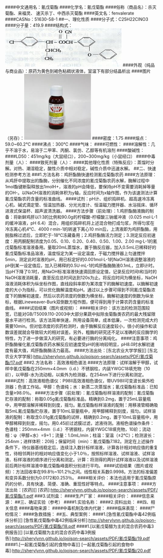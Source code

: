 ####中文通用名：氰戊菊酯
####化学名：氰戊菊酯
####俗称（商品名）：杀灭菊酯、来福灵、 速灭杀丁、中西杀灭菊酯
####英文名：fenvalerate
####CASNo：51630-58-1
##一、理化性质
####分子式：C25H22ClNO3
####分子量：419.9
####结构式：![结构式](./assets/duwu/氰戊菊酯/@0结构式.jpg)
####外观（纯品与商业品）：原药为黄色到褐色粘稠状液体，室温下有部分结晶析出
####图片（另存）：![外观](./assets/duwu/氰戊菊酯/@1外观.jpg)
####密度：1.75
####熔点：59.0~60.2℃
####沸点：300℃
####气味：
####可燃性：
####溶解性：几乎不溶于水，易溶于二甲苯、丙酮、氯仿、乙醇等有机溶剂
####酸碱性：
####LD50：451mg/kg（大鼠经口），200~300mg/kg（小鼠经口）
####中毒剂量（人）：
####致死剂量（人）：
####其他理化性质（特殊反应）：蒸馏时分解。对热、潮湿稳定，酸性介质中相对稳定，碱性介质中迅速水解。
##二、快速检测参考方法
###1.方法名称：鸡肝酯酶快速检测氰戊菊酯农药
####方法原理：从鸡肝中提取出的酯酶，分别催化不同浓度的氰戊菊酯农药水解，酶解过程中1mol酯键断裂释放出1molH+，溶液的pH会降低，要保持pH不变需要消耗掉等量的OH-。以NaOH溶液的消耗体积为y轴，反应时间为x轴作图，作为该速测法计算氰戊菊酯农药含量的标准曲线。
####试剂：pH计、组织捣碎机、超高速冷冻离心机、碱式滴定管、恒温加热器、分光光度计、恒温磁力搅拌器、水浴摇床、循环进液式保温杯、超声波清洗器。
####方法步骤（前处理）：1.鸡肝酯酶液酶的制备：将新鲜鸡肝以1:3的比例和90.0g的柠檬酸-柠檬酸三钠缓冲液（0.025 mol·L-1的缓冲溶液，pH 6.4）混合，用组织捣碎机将上述混合物打成匀浆，所得匀浆在冷冻离心机4℃、4000 r·min-1的转速下离心10 min后，上清液即为鸡肝酯酶，用脱脂棉过滤后，立即贮于-18℃冻藏备用；2.鸡肝酯酶活力测定；3.测定反应初速度：用丙酮配制浓度为0.05、0.10、0.20、0.40、0.50、1.00、2.00 mg·L-1的氰戊菊酯标准溶液备用。量取20mL蒸馏水，置于酶反应器，加入0.5mL已稀释好的氰戊菊酯标准品溶液，温度恒定为某一设定温度，于磁力搅拌器上匀速搅拌5min，测定此时溶液的pH，用已标定好的0.001mol·L-1的NaOH溶液调整溶液的pH到某一设定值后，加入已稀释的0.5U·mL-1的鸡肝酯酶酶液0.1mL，立即计时。当pH下降了0.1时，用NaOH标准溶液快速滴回原设定值，记录反应时间t和当时的NaOH溶液消耗量，直至反应总时间达到120s为止。将反应时间为横坐标，NaOH溶液消耗体积为纵坐标作图，直线段斜率即为某浓度下的酶解初速度。以酶解初速度的大小为指标，可以优化酶解温度和pH。通过以上步骤可得到不同氰戊菊酯浓度下的酶解初速度，然后以农药浓度的倒数为横坐标，酶解初速度的倒数为纵坐标，根据Lineweaver-Burk双倒数方程作图，便可得到用于计算农药含量的标准曲线。
####试验结果（图片或视频）：
####相关评价：该方法的检测范围较宽，已能对GB/T5009.110-2003中大部分果蔬中拟除虫菊酯类农药的最大残留限量水平进行检测。该方法简单快速，所用设备简单，成本低廉，一次检测完成大约需要10min。但对低浓度的农药检测时，由于酶解反应速度较小，很小的操作和读数误差就就会导致较大的相对误差。另外，粗酶的研究还不足以准确的反应酶学的特性，为了进一步做深入的研究，有必要进行酶的分离纯化。
####注意事项：鸡肝酯酶催化氰戊菊酯农药水解反应初速度受pH的影响较明显，pH8.0时水解初速度有最大值，鸡肝酯酶酶活力最高。
####方法出处：[东北农业大学学报][]
[东北农业大学学报]:http://sherylynn.github.io/poison-search/assets/PDF/氰戊菊酯/17.pdf
###2.方法名称：高效液相色谱法
####方法原理：试样溶解于甲醇，试样中氰戊菊酯在250mm×4.0mm（i.d.）不锈钢柱，内装YWGC18填充物（10祄），以甲醇-水为流动相，以紫外为检测器，在254nm下进行分离和测定。
####试剂：高效液相色谱仪：P98II高效液相色谱仪，带UV98II可变波长紫外检测器；色谱工作站。甲醇：色谱纯；水：新蒸二次蒸馏水；氰戊菊酯标准品：已知含量≥98.0％。
####方法步骤（前处理）：氰戊菊酯标样溶液的配制：氰戊菊酯贮存液的配制：称取0.05g氰戊菊酯标准品，精确到0.2mg，置于25mL容量瓶中，用甲醇溶解并稀释到刻度，摇匀。氰戊菊酯标样溶液的配制：用移液管精确吸取5mL氰戊菊酯贮存液，置于10mL容量瓶中，用甲醇稀释到刻度，摇匀。试样溶液的配制：称取含0.01g氰戊菊酯的试样，精确到0.2mg，置于10mL容量瓶中，用甲醇稀释到刻度，摇匀。用0.45祄过滤膜过滤，滤液待测。液相色谱操作条件：色谱柱：250mm×4mm（i.d.）不锈钢柱，内装YWGC18填充物，10祄；流动相：ψ（甲醇+水）=9+1；流量：1.0mL/min；柱温：室温（±2℃）；检测波长：254nm；进样体积：20祃；保留时间（min）：氰戊菊酯7.182。测定在上述操作条件下，待仪器基线稳定后，连续注入数针标样溶液，计算各针相对响应值的重复性，待相邻两针的相对响应值变化小于1.0％，按照标样溶液、试样溶液、试样溶液、标样溶液的顺序进行分离和测定。计算：将测得的两针试样溶液以及试样溶液前后两针标样溶液中氰戊菊酯峰面积分别进行平均。
####试验结果（图片或视频）：方法回收率在99.8％~101.2％之间。线性相关系数0.9998。方法的标准偏差和变异系数分别为0.0172和0.253％。
####相关评价：本法也适用于氰戊菊酯原药的分析，具有快速、简便、准确、重现性好等特点。
####注意事项：
####方法出处：[农药][]
[农药]:http://sherylynn.github.io/poison-search/assets/PDF/氰戊菊酯/1.pdf
###3.试剂盒：
####生产厂家：
####相关评价：
####信息来源：
##三、确证实验（参考）
####1.实验名称：
####2.资料出处：
##四、相关信息
####毒物来源：
####中毒机制及体内代谢：
####临床表现：
####尸检情况：
####急救措施：
##五、典型案例：
####1.[急性氰戊菊酯中毒42例临床分析][]
[急性氰戊菊酯中毒42例临床分析]:http://sherylynn.github.io/poison-search/assets/PDF/氰戊菊酯/18.pdf
####1.[以氰戊菊醋为主的混合农药中毒3例报告][]
[以氰戊菊醋为主的混合农药中毒3例报告]:http://sherylynn.github.io/poison-search/assets/PDF/氰戊菊酯/19.pdf
####1.[一起氰戊菊酯引起的食物中毒][]
[一起氰戊菊酯引起的食物中毒]:http://sherylynn.github.io/poison-search/assets/PDF/氰戊菊酯/20.pdf

